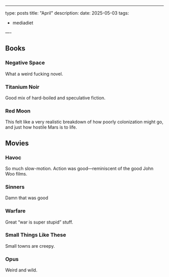 ---
type: posts
title: "April"
description:
date: 2025-05-03
tags: 
- mediadiet

—-

## Books

### Negative Space

What a weird fucking novel.

### Titanium Noir

Good mix of hard-boiled and speculative fiction.

### Red Moon

This felt like a very realistic breakdown of how poorly colonization might go, and just how hostile Mars is to life.

## Movies

### Havoc

So much slow-motion. Action was good—reminiscent of the good John Woo films.

### Sinners

Damn that was good

### Warfare

Great “war is super stupid” stuff.

### Small Things Like These

Small towns are creepy.

### Opus

Weird and wild.
